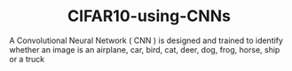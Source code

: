 # <div align="center">CIFAR10-using-CNNs</div>
A Convolutional Neural Network ( CNN ) is designed and trained to identify whether an image is an airplane, car, bird, cat, deer, dog, frog, horse, ship or a truck
